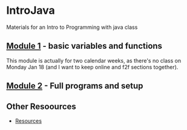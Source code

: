 # IntroJava
Materials for an Intro to Programming with java class

## [Module 1](https://github.com/okaram/IntroJava/blob/master/Spring2016/Week1.md) - basic variables and functions
This module is actually for two calendar weeks, as there's no class on Monday Jan 18 (and I want to keep online and f2f sections together).
    
## [Module 2](Spring2016/Week2.md) - Full programs and setup



## Other Resoources
* [Resources](content/Resources.md)
